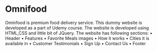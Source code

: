 # Omnifood
Ominfood is premium food delivery service. This dummy website is developed as a part of Udemy course.
The website is developed using HTML,CSS and little bit of JQuery.
The website has following sections:
•	Header
•	Features
•	Favorite Meals images
•	How it works
•	Cities it is available in
•	Customer Testimonials
•	Sign Up
•	Contact Us
•	Footer



